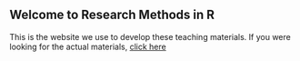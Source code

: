 ## Welcome to Research Methods in R

This is the website we use to develop these teaching materials. If you were looking for the actual materials, 
[click here](https://ajwills72.github.io/rminr/)
